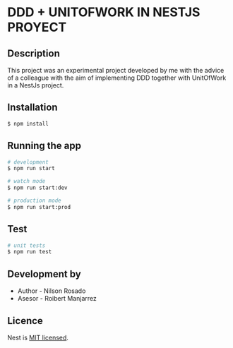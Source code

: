
<h1>DDD + UNITOFWORK IN NESTJS PROYECT</h1>

## Description


This project was an experimental project developed by me with the advice of a colleague
with the aim of implementing DDD together with UnitOfWork in a NestJs project.



## Installation

```bash
$ npm install
```

## Running the app

```bash
# development
$ npm run start

# watch mode
$ npm run start:dev

# production mode
$ npm run start:prod
```

## Test

```bash
# unit tests
$ npm run test
```

## Development by

- Author - Nilson Rosado
- Asesor - Roibert Manjarrez

## Licence

  Nest is [MIT licensed](LICENSE).
